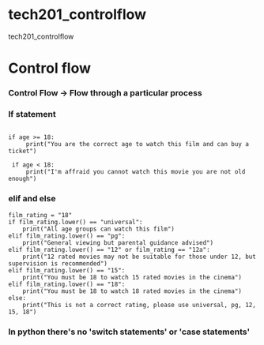 # tech201_controlflow
tech201_controlflow


# Control flow

### Control Flow -> Flow through a particular process

### If statement

```age = 15

if age >= 18:
     print("You are the correct age to watch this film and can buy a ticket")  

 if age < 18:  
     print("I'm affraid you cannot watch this movie you are not old enough")
```
### elif and else
```
film_rating = "18"  
if film_rating.lower() == "universal":  
    print("All age groups can watch this film")  
elif film_rating.lower() == "pg":  
    print("General viewing but parental guidance advised")  
elif film_rating.lower() == "12" or film_rating == "12a":  
    print("12 rated movies may not be suitable for those under 12, but supervision is recommended")  
elif film_rating.lower() == "15":  
    print("You must be 18 to watch 15 rated movies in the cinema")  
elif film_rating.lower() == "18":   
    print("You must be 18 to watch 18 rated movies in the cinema")   
else:
    print("This is not a correct rating, please use universal, pg, 12, 15, 18")  
```
### In python there's no 'switch statements' or 'case statements'
